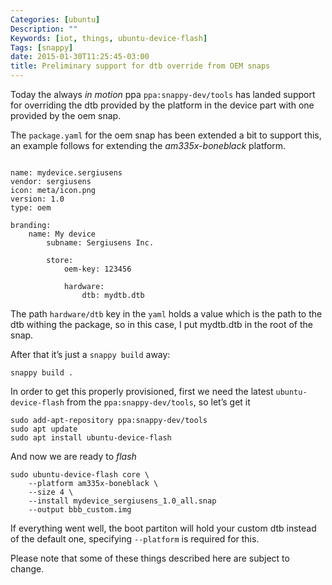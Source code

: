 ```yaml
---
Categories: [ubuntu]
Description: ""
Keywords: [iot, things, ubuntu-device-flash]
Tags: [snappy]
date: 2015-01-30T11:25:45-03:00
title: Preliminary support for dtb override from OEM snaps
---
```


Today the always *in motion* ppa `ppa:snappy-dev/tools` has landed support for
overriding the dtb provided by the platform in the device part with one
provided by the oem snap.

The `package.yaml` for the oem snap has been extended a bit to support this,
an example follows for extending the *am335x-boneblack* platform.

<pre><code class=”yaml”>
name: mydevice.sergiusens
vendor: sergiusens
icon: meta/icon.png
version: 1.0
type: oem

branding:
    name: My device
        subname: Sergiusens Inc.

        store:
            oem-key: 123456

            hardware:
                dtb: mydtb.dtb
</code></pre>

The path `hardware/dtb` key in the `yaml` holds a value which is the path to
the dtb withing the package, so in this case, I put mydtb.dtb in the root of
the snap.

After that it’s just a `snappy build` away:

    snappy build .

In order to get this properly provisioned, first we need the latest
`ubuntu-device-flash` from the `ppa:snappy-dev/tools`, so let’s get it

    sudo add-apt-repository ppa:snappy-dev/tools
    sudo apt update
    sudo apt install ubuntu-device-flash

And now we are ready to *flash*

    sudo ubuntu-device-flash core \
        --platform am335x-boneblack \
        --size 4 \
        --install mydevice_sergiusens_1.0_all.snap
        --output bbb_custom.img

If everything went well, the boot partiton will hold your custom dtb instead of
the default one, specifying `--platform` is required for this.

Please note that some of these things described here are subject to change.
